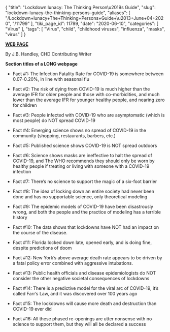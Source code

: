 {
    "title": "Lockdown lunacy: The Thinking Person\u2019s Guide",
    "slug": "lockdown-lunacy-the-thinking-persons-guide",
    "aliases": [
        "/Lockdown+lunacy+The+Thinking+Persons+Guide+\u2013+June+04+2020",
        "/11799"
    ],
    "tiki_page_id": 11799,
    "date": "2020-06-10",
    "categories": [
        "Virus"
    ],
    "tags": [
        "Virus",
        "child",
        "childhood viruses",
        "influenza",
        "masks",
        "virus"
    ]
}


**[WEB PAGE](https://childrenshealthdefense.org/news/lockdown-lunacy-the-thinking-persons-guide/)** 

By J.B. Handley, CHD Contributing Writer

 **Section titles of a LONG webpage** 

* Fact #1: The Infection Fatality Rate for COVID-19 is somewhere between 0.07-0.20%, in line with seasonal flu

* Fact #2: The risk of dying from COVID-19 is much higher than the average IFR for older people and those with co-morbidities, and much lower than the average IFR for younger healthy people, and nearing zero for children

* Fact #3: People infected with COVID-19 who are asymptomatic (which is most people) do NOT spread COVID-19

* Fact #4: Emerging science shows no spread of COVID-19 in the community (shopping, restaurants, barbers, etc.)

* Fact #5: Published science shows COVID-19 is NOT spread outdoors

* Fact #6: Science shows masks are ineffective to halt the spread of COVID-19, and The WHO recommends they should only be worn by healthy people if treating or living with someone with a COVID-19 infection

* Fact #7: There’s no science to support the magic of a six-foot barrier

* Fact #8: The idea of locking down an entire society had never been done and has no supportable science, only theoretical modeling

* Fact #9: The epidemic models of COVID-19 have been disastrously wrong, and both the people and the practice of modeling has a terrible history

* Fact #10: The data shows that lockdowns have NOT had an impact on the course of the disease.

* Fact #11: Florida locked down late, opened early, and is doing fine, despite predictions of doom

* Fact #12: New York’s above average death rate appears to be driven by a fatal policy error combined with aggressive intubations.

* Fact #13: Public health officials and disease epidemiologists do NOT consider the other negative societal consequences of lockdowns

* Fact #14: There is a predictive model for the viral arc of COVID-19, it’s called Farr’s Law, and it was discovered over 100 years ago

* Fact #15: The lockdowns will cause more death and destruction than COVID-19 ever did

* Fact #16: All these phased re-openings are utter nonsense with no science to support them, but they will all be declared a success